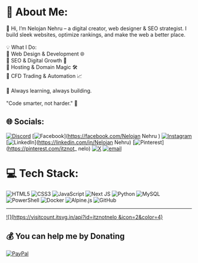 # 💫 About Me:
👋 Hi, I’m Nelojan Nehru – a digital creator, web designer & SEO strategist. I build sleek websites, optimize rankings, and make the web a better place.<br><br>💡 What I Do:<br>🔹 Web Design & Development 🌐<br>🔹 SEO & Digital Growth 🚀<br>🔹 Hosting & Domain Magic 🛠️<br>🔹 CFD Trading & Automation 📈<br><br>📌 Always learning, always building.<br><br>"Code smarter, not harder." 🚀


## 🌐 Socials:
[![Discord](https://img.shields.io/badge/Discord-%237289DA.svg?logo=discord&logoColor=white)](https://discord.gg/https://discord.gg/vkxsrMqq5D) [![Facebook](https://img.shields.io/badge/Facebook-%231877F2.svg?logo=Facebook&logoColor=white)](https://facebook.com/Nelojan Nehru ) [![Instagram](https://img.shields.io/badge/Instagram-%23E4405F.svg?logo=Instagram&logoColor=white)](https://instagram.com/itznot_nelo.nh) [![LinkedIn](https://img.shields.io/badge/LinkedIn-%230077B5.svg?logo=linkedin&logoColor=white)](https://linkedin.com/in/Nelojan Nehru) [![Pinterest](https://img.shields.io/badge/Pinterest-%23E60023.svg?logo=Pinterest&logoColor=white)](https://pinterest.com/itznot_ nelo) [![X](https://img.shields.io/badge/X-black.svg?logo=X&logoColor=white)](https://x.com/@FXUpdater) [![email](https://img.shields.io/badge/Email-D14836?logo=gmail&logoColor=white)](mailto:nelojr64@gmail.com) 

# 💻 Tech Stack:
![HTML5](https://img.shields.io/badge/html5-%23E34F26.svg?style=for-the-badge&logo=html5&logoColor=white) ![CSS3](https://img.shields.io/badge/css3-%231572B6.svg?style=for-the-badge&logo=css3&logoColor=white) ![JavaScript](https://img.shields.io/badge/javascript-%23323330.svg?style=for-the-badge&logo=javascript&logoColor=%23F7DF1E) ![Next JS](https://img.shields.io/badge/Next-black?style=for-the-badge&logo=next.js&logoColor=white) ![Python](https://img.shields.io/badge/python-3670A0?style=for-the-badge&logo=python&logoColor=ffdd54) ![MySQL](https://img.shields.io/badge/mysql-4479A1.svg?style=for-the-badge&logo=mysql&logoColor=white) ![PowerShell](https://img.shields.io/badge/PowerShell-%235391FE.svg?style=for-the-badge&logo=powershell&logoColor=white) ![Docker](https://img.shields.io/badge/docker-%230db7ed.svg?style=for-the-badge&logo=docker&logoColor=white) ![Alpine.js](https://img.shields.io/badge/alpinejs-white.svg?style=for-the-badge&logo=alpinedotjs&logoColor=%238BC0D0) ![GitHub](https://img.shields.io/badge/github-%23121011.svg?style=for-the-badge&logo=github&logoColor=white)


---
[![](https://visitcount.itsvg.in/api?id=itznotnelo &icon=2&color=4)](https://visitcount.itsvg.in)

  ## 💰 You can help me by Donating
  [![PayPal](https://img.shields.io/badge/PayPal-00457C?style=for-the-badge&logo=paypal&logoColor=white)](https://paypal.me/@itznotnelo) 


